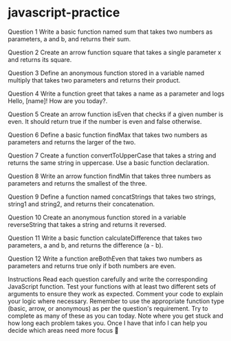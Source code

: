 # javascript-practice

Question 1
Write a basic function named sum that takes two numbers as parameters, a and b, and returns their sum.



Question 2
Create an arrow function square that takes a single parameter x and returns its square.



Question 3
Define an anonymous function stored in a variable named multiply that takes two parameters and returns their product.



Question 4
Write a function greet that takes a name as a parameter and logs Hello, [name]! How are you today?.

Question 5
Create an arrow function isEven that checks if a given number is even. It should return true if the number is even and false otherwise.

Question 6
Define a basic function findMax that takes two numbers as parameters and returns the larger of the two.

Question 7
Create a function convertToUpperCase that takes a string and returns the same string in uppercase. Use a basic function declaration.

Question 8
Write an arrow function findMin that takes three numbers as parameters and returns the smallest of the three.

Question 9
Define a function named concatStrings that takes two strings, string1 and string2, and returns their concatenation.

Question 10
Create an anonymous function stored in a variable reverseString that takes a string and returns it reversed.

Question 11
Write a basic function calculateDifference that takes two parameters, a and b, and returns the difference (a - b).

Question 12
Write a function areBothEven that takes two numbers as parameters and returns true only if both numbers are even. 

Instructions
Read each question carefully and write the corresponding JavaScript function.
Test your functions with at least two different sets of arguments to ensure they work as expected.
Comment your code to explain your logic where necessary.
Remember to use the appropriate function type (basic, arrow, or anonymous) as per the question's requirement.
Try to complete as many of these as you can today. Note where you get stuck and how long each problem takes you. Once I have that info I can help you decide which areas need more focus 🙂
